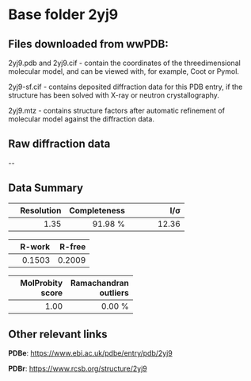 # Base folder 2yj9

## Files downloaded from wwPDB:

2yj9.pdb and 2yj9.cif - contain the coordinates of the threedimensional molecular model, and can be viewed with, for example, Coot or Pymol.

2yj9-sf.cif - contains deposited diffraction data for this PDB entry, if the structure has been solved with X-ray or neutron crystallography.

2yj9.mtz - contains structure factors after automatic refinement of molecular model against the diffraction data.

## Raw diffraction data

--<br> 

## Data Summary
|   | Resolution | Completeness| I/$\boldsymbol{\sigma}$ |
|---|-------------:|----------------:|--------------:|
|   |1.35|91.98 %|<img width=50/>12.36|

|   | **R-work**| **R-free**   
|---|-------------:|----------------:|           
||0.1503|0.2009|

|   |**MolProbity<br>score**| **Ramachandran<br>outliers** 
|---|-------------:|----------------:|
||1.00|0.00 %|

## Other relevant links 
**PDBe**:  https://www.ebi.ac.uk/pdbe/entry/pdb/2yj9
 
**PDBr**: https://www.rcsb.org/structure/2yj9 

